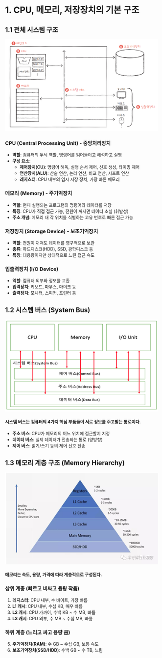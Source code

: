 # 1. CPU, 메모리, 저장장치의 기본 구조

## 1.1 전체 시스템 구조

<img src="images\컴퓨터의-구조.png" width="500" height="300"/>

### CPU (Central Processing Unit) - 중앙처리장치

- **역할**: 컴퓨터의 두뇌 역할, 명령어를 읽어들이고 해석하고 실행
- **구성 요소**:
  - **제어장치(CU)**: 명령어 해독, 실행 순서 제어, 신호 생성, 타이밍 제어
  - **연산장치(ALU)**: 산술 연산, 논리 연산, 비교 연산, 시프트 연산
  - **레지스터**: CPU 내부의 임시 저장 장치, 가장 빠른 메모리

### 메모리 (Memory) - 주기억장치

- **역할**: 현재 실행되는 프로그램의 명령어와 데이터를 저장
- **특징**: CPU가 직접 접근 가능, 전원이 꺼지면 데이터 소실 (휘발성)
- **주소 개념**: 메모리 내 각 위치를 식별하는 고유 번호로 빠른 접근 가능

### 저장장치 (Storage Device) - 보조기억장치

- **역할**: 전원이 꺼져도 데이터를 영구적으로 보관
- **종류**: 하드디스크(HDD), SSD, 광학디스크 등
- **특징**: 대용량이지만 상대적으로 느린 접근 속도

### 입출력장치 (I/O Device)

- **역할**: 컴퓨터 외부와 정보를 교환
- **입력장치**: 키보드, 마우스, 마이크 등
- **출력장치**: 모니터, 스피커, 프린터 등

## 1.2 시스템 버스 (System Bus)

<img src="images\시스템 버스.png" width="500" height="300"/>

#### **시스템 버스**는 컴퓨터의 4가지 핵심 부품들이 서로 정보를 주고받는 통로이다.

- **주소 버스**: CPU가 메모리의 어느 위치에 접근할지 지정
- **데이터 버스**: 실제 데이터가 전송되는 통로 (양방향)
- **제어 버스**: 읽기/쓰기 등의 제어 신호 전송

## 1.3 메모리 계층 구조 (Memory Hierarchy)

<img src="images\메모리 계층 구조.png" width="500" height="300"/>

#### 메모리는 속도, 용량, 가격에 따라 계층적으로 구성된다.

### 상위 계층 (빠르고 비싸고 용량 작음)

1. **레지스터**: CPU 내부, 수 바이트, 가장 빠름
2. **L1 캐시**: CPU 내부, 수십 KB, 매우 빠름
3. **L2 캐시**: CPU 가까이, 수백 KB ~ 수 MB, 빠름
4. **L3 캐시**: CPU 외부, 수 MB ~ 수십 MB, 빠름

### 하위 계층 (느리고 싸고 용량 큼)

5. **주기억장치(RAM)**: 수 GB ~ 수십 GB, 보통 속도
6. **보조기억장치(SSD/HDD)**: 수백 GB ~ 수 TB, 느림
